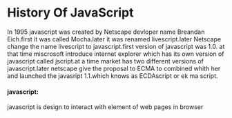 # History Of JavaScript
In 1995 javascript was created by Netscape devloper name Breandan Eich.first it was called Mocha.later it was renamed livescript.later Netscape change the name livescript to javascript.first version of javascript was 1.0. at that time miscrosoft introduce internet explorer which has its own version of javascript called jscript.at a time market has two different versions of javascript.later netscape give the proposal to ECMA to combined whith her and launched the javasript 1.1.which knows as ECDAscript or ek ma script.
#### javascript:
javascript is design to interact with element of web pages in browser
